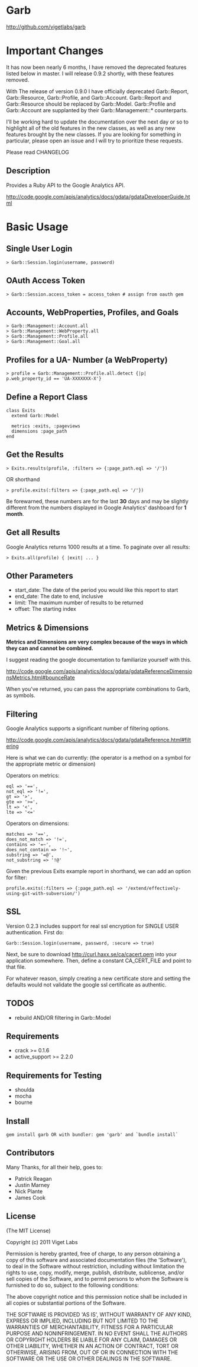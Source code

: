 Garb
====

  http://github.com/vigetlabs/garb

Important Changes
=================

  It has now been nearly 6 months, I have removed the deprecated features listed below in master.
  I will release 0.9.2 shortly, with these features removed.

  With The release of version 0.9.0 I have officially deprecated Garb::Report, Garb::Resource,
  Garb::Profile, and Garb::Account. Garb::Report and Garb::Resource should be replaced by Garb::Model.
  Garb::Profile and Garb::Account are supplanted by their Garb::Management::* counterparts.
  
  I'll be working hard to update the documentation over the next day or so to highlight all of the
  old features in the new classes, as well as any new features brought by the new classes. If you
  are looking for something in particular, please open an issue and I will try to prioritize these
  requests.

  Please read CHANGELOG

Description
-----------

  Provides a Ruby API to the Google Analytics API.

  http://code.google.com/apis/analytics/docs/gdata/gdataDeveloperGuide.html

Basic Usage
===========

Single User Login
-----------------
  
    > Garb::Session.login(username, password)
    
OAuth Access Token
------------------

    > Garb::Session.access_token = access_token # assign from oauth gem

Accounts, WebProperties, Profiles, and Goals
--------------------------------------------

    > Garb::Management::Account.all
    > Garb::Management::WebProperty.all
    > Garb::Management::Profile.all
    > Garb::Management::Goal.all

Profiles for a UA- Number (a WebProperty)
-----------------------------------------

    > profile = Garb::Management::Profile.all.detect {|p| p.web_property_id == 'UA-XXXXXXX-X'}

Define a Report Class
---------------------

    class Exits
      extend Garb::Model

      metrics :exits, :pageviews
      dimensions :page_path
    end

Get the Results
---------------

    > Exits.results(profile, :filters => {:page_path.eql => '/'})

  OR shorthand

    > profile.exits(:filters => {:page_path.eql => '/'})

  Be forewarned, these numbers are for the last **30** days and may be slightly different from the numbers displayed in Google Analytics' dashboard for **1 month**.

Get all Results
---------------

Google Analytics returns 1000 results at a time. To paginate over all results:

    > Exits.all(profile) { |exit| ... }

Other Parameters
----------------

  * start_date: The date of the period you would like this report to start
  * end_date: The date to end, inclusive
  * limit: The maximum number of results to be returned
  * offset: The starting index

Metrics & Dimensions
--------------------

  **Metrics and Dimensions are very complex because of the ways in which they can and cannot be combined.**

  I suggest reading the google documentation to familiarize yourself with this.

  http://code.google.com/apis/analytics/docs/gdata/gdataReferenceDimensionsMetrics.html#bounceRate

  When you've returned, you can pass the appropriate combinations to Garb, as symbols.

Filtering
---------

  Google Analytics supports a significant number of filtering options.

  http://code.google.com/apis/analytics/docs/gdata/gdataReference.html#filtering

  Here is what we can do currently:
  (the operator is a method on a symbol for the appropriate metric or dimension)

  Operators on metrics:

    eql => '==',
    not_eql => '!=',
    gt => '>',
    gte => '>=',
    lt => '<',
    lte => '<='

  Operators on dimensions:

    matches => '==',
    does_not_match => '!=',
    contains => '=~',
    does_not_contain => '!~',
    substring => '=@',
    not_substring => '!@'
    
  Given the previous Exits example report in shorthand, we can add an option for filter:

    profile.exits(:filters => {:page_path.eql => '/extend/effectively-using-git-with-subversion/')

SSL
---

  Version 0.2.3 includes support for real ssl encryption for SINGLE USER authentication. First do:

    Garb::Session.login(username, password, :secure => true)

  Next, be sure to download http://curl.haxx.se/ca/cacert.pem into your application somewhere.
  Then, define a constant CA_CERT_FILE and point to that file.

  For whatever reason, simply creating a new certificate store and setting the defaults would
  not validate the google ssl certificate as authentic.

TODOS
-----

  * rebuild AND/OR filtering in Garb::Model

Requirements
------------

  * crack >= 0.1.6
  * active_support >= 2.2.0

Requirements for Testing
------------------------

  * shoulda
  * mocha
  * bourne

Install
-------

    gem install garb OR with bundler: gem 'garb' and `bundle install`

Contributors
------------

  Many Thanks, for all their help, goes to:

  * Patrick Reagan
  * Justin Marney
  * Nick Plante
  * James Cook

License
-------

  (The MIT License)

  Copyright (c) 2011 Viget Labs

  Permission is hereby granted, free of charge, to any person obtaining
  a copy of this software and associated documentation files (the
  'Software'), to deal in the Software without restriction, including
  without limitation the rights to use, copy, modify, merge, publish,
  distribute, sublicense, and/or sell copies of the Software, and to
  permit persons to whom the Software is furnished to do so, subject to
  the following conditions:

  The above copyright notice and this permission notice shall be
  included in all copies or substantial portions of the Software.

  THE SOFTWARE IS PROVIDED 'AS IS', WITHOUT WARRANTY OF ANY KIND,
  EXPRESS OR IMPLIED, INCLUDING BUT NOT LIMITED TO THE WARRANTIES OF
  MERCHANTABILITY, FITNESS FOR A PARTICULAR PURPOSE AND NONINFRINGEMENT.
  IN NO EVENT SHALL THE AUTHORS OR COPYRIGHT HOLDERS BE LIABLE FOR ANY
  CLAIM, DAMAGES OR OTHER LIABILITY, WHETHER IN AN ACTION OF CONTRACT,
  TORT OR OTHERWISE, ARISING FROM, OUT OF OR IN CONNECTION WITH THE
  SOFTWARE OR THE USE OR OTHER DEALINGS IN THE SOFTWARE.
